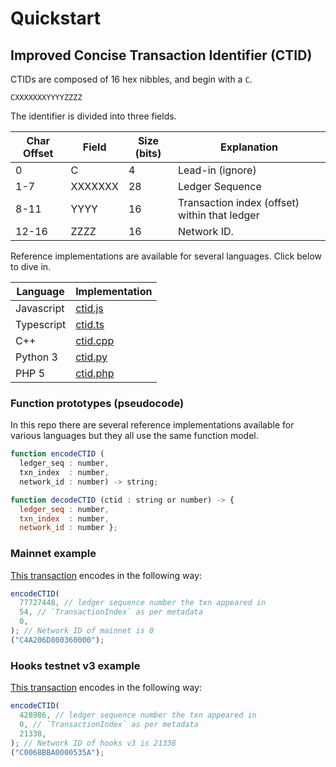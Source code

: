 # Quickstart

## Improved Concise Transaction Identifier (CTID)

CTIDs are composed of 16 hex nibbles, and begin with a `C`.

```
CXXXXXXXYYYYZZZZ
```

The identifier is divided into three fields.

| Char Offset | Field   | Size (bits) | Explanation                                   |
| ----------- | ------- | ----------- | --------------------------------------------- |
| 0           | C       | 4           | Lead-in (ignore)                              |
| 1-7         | XXXXXXX | 28          | Ledger Sequence                               |
| 8-11        | YYYY    | 16          | Transaction index (offset) within that ledger |
| 12-16       | ZZZZ    | 16          | Network ID.                                   |

Reference implementations are available for several languages. Click below to dive in.

| Language   | Implementation                                               |
| ---------- | ------------------------------------------------------------ |
| Javascript | [ctid.js](https://github.com/XRPLF/ctid/blob/main/ctid.js)   |
| Typescript | [ctid.ts](https://github.com/XRPLF/ctid/blob/main/ctid.ts)   |
| C++        | [ctid.cpp](https://github.com/XRPLF/ctid/blob/main/ctid.cpp) |
| Python 3   | [ctid.py](https://github.com/XRPLF/ctid/blob/main/ctid.py)   |
| PHP 5      | [ctid.php](https://github.com/XRPLF/ctid/blob/main/ctid.php) |

### Function prototypes (pseudocode)

In this repo there are several reference implementations available for various languages but they all use the same function model.

```js
function encodeCTID (
  ledger_seq : number,
  txn_index  : number,
  network_id : number) -> string;
```

```js
function decodeCTID (ctid : string or number) -> {
  ledger_seq : number,
  txn_index  : number,
  network_id : number };
```

### Mainnet example

[This transaction](https://livenet.xrpl.org/transactions/D42BE7DF63B4C12E5B56B4EFAD8CBB096171399D93353A8A61F61066160DFE5E/raw) encodes in the following way:

```js
encodeCTID(
  77727448, // ledger sequence number the txn appeared in
  54, // `TransactionIndex` as per metadata
  0,
); // Network ID of mainnet is 0
("C4A206D800360000");
```

### Hooks testnet v3 example

[This transaction](https://hooks-testnet-v3-explorer.xrpl-labs.com/tx/C4E284010276F8457C4BF96D0C534B7383087680C159F9B8C18D5EE876F7EFE7) encodes in the following way:

```js
encodeCTID(
  428986, // ledger sequence number the txn appeared in
  0, // `TransactionIndex` as per metadata
  21338,
); // Network ID of hooks v3 is 21338
("C0068BBA0000535A");
```
